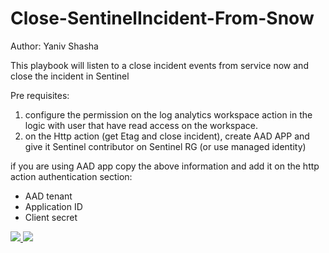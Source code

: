 #  Close-SentinelIncident-From-Snow

Author: Yaniv Shasha

This playbook will listen to a close incident events from service now and close the incident in Sentinel

Pre requisites:

1. configure the permission on the log analytics workspace action in the logic with user that have read access on the workspace.
2. on the Http action (get Etag and close incident), create AAD APP and give it Sentinel contributor on Sentinel RG (or use managed identity)

if you are using AAD app copy the above information and add it on the http action authentication section:

* AAD tenant 
* Application ID
* Client secret 

<a href="https://portal.azure.com/#create/Microsoft.Template/uri/https%3A%2F%2Fraw.githubusercontent.com%2FYaniv-Shasha%2FSentinel%2Fmaster%2FPlaybooks%2FClose-IncidentFromSNOW-WebHook%2Fazuredeploy.json" target="_blank">
    <img src="https://aka.ms/deploytoazurebutton"/>
    
</a>

<a href="https://portal.azure.us/#create/Microsoft.Template/uri/https%3A%2F%2Fraw.githubusercontent.com%2FYaniv-Shasha%2FSentinel%2Fmaster%2FPlaybooks%2FClose-IncidentFromSNOW-WebHook%2Fazuredeploy.json" target="_blank">
    <img src="https://aka.ms/deploytoazurebutton"/>
    
</a>

